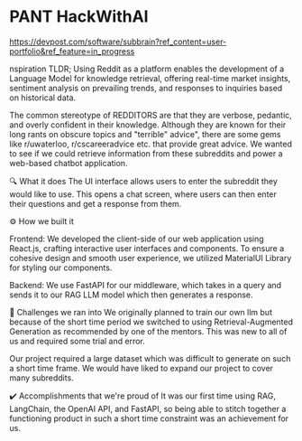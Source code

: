 # PANT HackWithAI

https://devpost.com/software/subbrain?ref_content=user-portfolio&ref_feature=in_progress


nspiration TLDR; Using Reddit as a platform enables the development of a Language Model for knowledge retrieval, offering real-time market insights, sentiment analysis on prevailing trends, and responses to inquiries based on historical data.

The common stereotype of REDDITORS are that they are verbose, pedantic, and overly confident in their knowledge. Although they are known for their long rants on obscure topics and "terrible" advice", there are some gems like r/uwaterloo, r/cscareeradvice etc. that provide great advice. We wanted to see if we could retrieve information from these subreddits and power a web-based chatbot application.

🔍 What it does The UI interface allows users to enter the subreddit they would like to use. This opens a chat screen, where users can then enter their questions and get a response from them.

⚙️ How we built it

Frontend: We developed the client-side of our web application using React.js, crafting interactive user interfaces and components. To ensure a cohesive design and smooth user experience, we utilized MaterialUI Library for styling our components.

Backend: We use FastAPI for our middleware, which takes in a query and sends it to our RAG LLM model which then generates a response.

🚧 Challenges we ran into We originally planned to train our own llm but because of the short time period we switched to using Retrieval-Augmented Generation as recommended by one of the mentors. This was new to all of us and required some trial and error.

Our project required a large dataset which was difficult to generate on such a short time frame. We would have liked to expand our project to cover many subreddits.

✔️ Accomplishments that we're proud of
It was our first time using RAG, LangChain, the OpenAI API, and FastAPI, so being able to stitch together a functioning product in such a short time constraint was an achievement for us.
